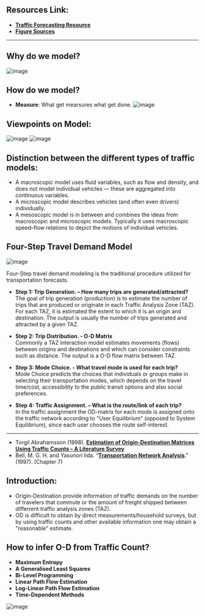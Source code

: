 ## Resources Link:  
 - [**Traffic Forecasting Resource**](https://tfresource.org/) 
 - [**Figure Sources**](https://www.youtube.com/watch?v=y3T_DaDA3_c&list=PLLGIZCXnKbU6-9vy_rKZ6gW7E_ra42hfX)
_______________________________________________

## Why do we model? 
![image](https://user-images.githubusercontent.com/88390140/134061047-42bf4c32-71f5-4278-b3de-ba8556eac66c.png)

## How do we model? 
 - **Measure**: What get mearsures what get done. 
![image](https://user-images.githubusercontent.com/88390140/134061529-c93dfd86-96f2-4461-b1fb-79a65f2ad282.png)

## Viewpoints on Model: 
![image](https://user-images.githubusercontent.com/88390140/134062075-93b137d2-3af3-4024-b54e-0c2be4ce337d.png) 
![image](https://user-images.githubusercontent.com/88390140/134062290-4b36e894-ca84-4f96-a39a-6c2258cfa0d1.png)


## Distinction between the different types of traffic models:
- A macroscopic model uses fluid variables, such as flow and density, and does not model individual vehicles — these are aggregated into continuous variables. 
- A microscopic model describes vehicles (and often even drivers) individually. 
- A mesoscopic model is in between and combines the ideas from macroscopic and microscopic models. Typically it uses macroscopic speed–flow relations to depict the motions of individual vehicles.

## Four-Step Travel Demand Model

![image](https://user-images.githubusercontent.com/88390140/131938249-169a7b13-877a-4f33-9580-2bc3c4351fe4.png)     

Four-Step travel demand modeling is the traditional procedure utilized for transportation forecasts.

 - **Step 1: Trip Generation. – How many trips are generated/attracted?**      
The goal of trip generation (production) is to estimate the number of trips that are produced or originate in each Traffic Analysis Zone (TAZ). For each TAZ, it is estimated the extent to which it is an origin and destination. The output is usually the number of trips generated and attracted by a given TAZ. 

 - **Step 2: Trip Distribution. - O-D Matrix**    
Commonly a TAZ interaction model estimates movements (flows) between origins and destinations and which can consider constraints such as distance. The output is a O-D flow matrix between TAZ.  

 - **Step 3: Mode Choice. - What travel mode is used for each trip?**     
Mode Choice predicts the choices that individuals or groups make in selecting their transportation modes, which depends on the travel time/cost, accessibility to the public transit options and also social preferences.   

 - **Step 4: Traffic Assignment. – What is the route/link of each trip?**     
In the traffic assignment the OD-matrix for each mode is assigned onto the traffic network according to "User Equilibrium" (opposed to System Equilibrium), since each user chooses the route self-interest.  

________________________________
 - Torgil Abrahamsson (1998). [**Estimation of Origin-Destination Matrices Using Traffic Counts – A Literature Survey**](http://pure.iiasa.ac.at/id/eprint/5627/1/IR-98-021.pdf)
 - Bell, M. G. H. and Yasunori Iida. “[**Transportation Network Analysis**](https://www.wiley.com/en-us/exportProduct/pdf/9780471964933).” (1997). (Chapter 7) 

## Introduction: 
- Origin-Destination provide information of traffic demands on the number of travelers that commute or the amount of freight shipped between differrent traffic analysis zones (TAZ). 
- OD is difficult to obtain by direct measurements/household surveys, but by using traffic counts and other available information one may obtain a "reasonable" estimate. 
## How to infer O-D from Traffic Count? 
- **Maximum Entropy** 
- **A Generalised Least Squares** 
- **Bi-Level Programming** 
- **Linear Path Flow Estimation** 
- **Log-Linear Path Flow Estimation** 
- **Time-Dependent Methods** 

![image](https://user-images.githubusercontent.com/88390140/135630187-37700680-c890-4961-b7b9-562c61e7a151.png)

